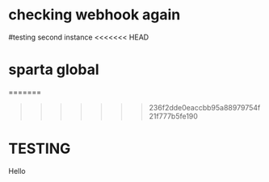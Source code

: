 # checking webhook again
#testing second instance
<<<<<<< HEAD
# sparta global
=======
>>>>>>> 236f2dde0eaccbb95a88979754f21f777b5fe190

# TESTING
Hello
